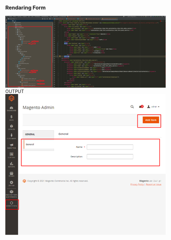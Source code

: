 ### Rendaring Form


![alt text](./docs/new_form.png)
<br/>
OUTPUT
<br/>
![alt text](./docs/new_form2.png)
